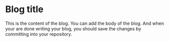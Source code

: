 # Blog title
This is the content of the blog. You can add the body of the blog. And when your are done writing your blog, you should save the changes by committing into your repository.
